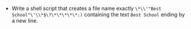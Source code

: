 - Write a shell script that creates a file name exactly ```\*\\'"Best School"\'\\*$\?\*\*\*\*\*:)``` containing the text ```Best School``` ending by a new line.
